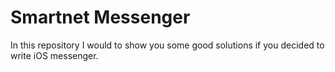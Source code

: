 # Smartnet Messenger

 In this repository I would to show you some good solutions if you decided to write iOS messenger.
